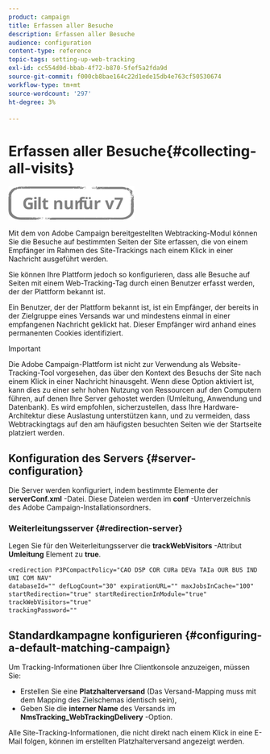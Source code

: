 ```yaml
---
product: campaign
title: Erfassen aller Besuche
description: Erfassen aller Besuche
audience: configuration
content-type: reference
topic-tags: setting-up-web-tracking
exl-id: cc554d0d-bbab-4f72-b870-5fef5a2fda9d
source-git-commit: f000cb8bae164c22d1ede15db4e763cf50530674
workflow-type: tm+mt
source-wordcount: '297'
ht-degree: 3%

---
```


# Erfassen aller Besuche{#collecting-all-visits}

![](../../assets/v7-only.svg)

Mit dem von Adobe Campaign bereitgestellten Webtracking-Modul können Sie die Besuche auf bestimmten Seiten der Site erfassen, die von einem Empfänger im Rahmen des Site-Trackings nach einem Klick in einer Nachricht ausgeführt werden.

Sie können Ihre Plattform jedoch so konfigurieren, dass alle Besuche auf Seiten mit einem Web-Tracking-Tag durch einen Benutzer erfasst werden, der der Plattform bekannt ist.

Ein Benutzer, der der Plattform bekannt ist, ist ein Empfänger, der bereits in der Zielgruppe eines Versands war und mindestens einmal in einer empfangenen Nachricht geklickt hat. Dieser Empfänger wird anhand eines permanenten Cookies identifiziert.

>[!IMPORTANT]
>
>Die Adobe Campaign-Plattform ist nicht zur Verwendung als Website-Tracking-Tool vorgesehen, das über den Kontext des Besuchs der Site nach einem Klick in einer Nachricht hinausgeht. Wenn diese Option aktiviert ist, kann dies zu einer sehr hohen Nutzung von Ressourcen auf den Computern führen, auf denen Ihre Server gehostet werden (Umleitung, Anwendung und Datenbank). Es wird empfohlen, sicherzustellen, dass Ihre Hardware-Architektur diese Auslastung unterstützen kann, und zu vermeiden, dass Webtrackingtags auf den am häufigsten besuchten Seiten wie der Startseite platziert werden.

## Konfiguration des Servers {#server-configuration}

Die Server werden konfiguriert, indem bestimmte Elemente der **serverConf.xml** -Datei. Diese Dateien werden im **conf** -Unterverzeichnis des Adobe Campaign-Installationsordners.

### Weiterleitungsserver {#redirection-server}

Legen Sie für den Weiterleitungsserver die **trackWebVisitors** -Attribut **Umleitung** Element zu **true**.

```
<redirection P3PCompactPolicy="CAO DSP COR CURa DEVa TAIa OUR BUS IND UNI COM NAV"
databaseId="" defLogCount="30" expirationURL="" maxJobsInCache="100"
startRedirection="true" startRedirectionInModule="true" trackWebVisitors="true"
trackingPassword=""
```

## Standardkampagne konfigurieren {#configuring-a-default-matching-campaign}

Um Tracking-Informationen über Ihre Clientkonsole anzuzeigen, müssen Sie:

* Erstellen Sie eine **Platzhalterversand** (Das Versand-Mapping muss mit dem Mapping des Zielschemas identisch sein),
* Geben Sie die **interner Name** des Versands im **NmsTracking_WebTrackingDelivery** -Option.

Alle Site-Tracking-Informationen, die nicht direkt nach einem Klick in eine E-Mail folgen, können im erstellten Platzhalterversand angezeigt werden.
